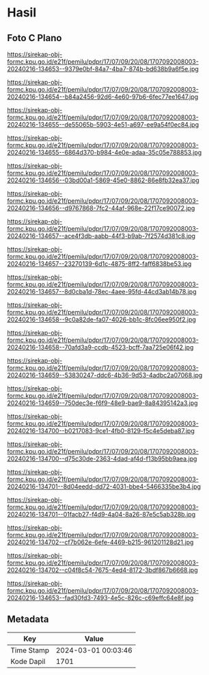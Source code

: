 # Hasil

## Foto C Plano

https://sirekap-obj-formc.kpu.go.id/e21f/pemilu/pdpr/17/07/09/20/08/1707092008003-20240216-134653--9379e0bf-84a7-4ba7-874b-bd638b9a6f5e.jpg

https://sirekap-obj-formc.kpu.go.id/e21f/pemilu/pdpr/17/07/09/20/08/1707092008003-20240216-134654--b84a2456-92d6-4e60-97b6-6fec77ee1647.jpg

https://sirekap-obj-formc.kpu.go.id/e21f/pemilu/pdpr/17/07/09/20/08/1707092008003-20240216-134655--de55065b-5903-4e51-a697-ee9a54f0ec84.jpg

https://sirekap-obj-formc.kpu.go.id/e21f/pemilu/pdpr/17/07/09/20/08/1707092008003-20240216-134655--6864d370-b984-4e0e-adaa-35c05e788853.jpg

https://sirekap-obj-formc.kpu.go.id/e21f/pemilu/pdpr/17/07/09/20/08/1707092008003-20240216-134656--03bd00a1-5869-45e0-8862-86e8fb32ea37.jpg

https://sirekap-obj-formc.kpu.go.id/e21f/pemilu/pdpr/17/07/09/20/08/1707092008003-20240216-134656--d9767868-7fc2-44af-968e-22f17ce90072.jpg

https://sirekap-obj-formc.kpu.go.id/e21f/pemilu/pdpr/17/07/09/20/08/1707092008003-20240216-134657--ace4f3db-aabb-44f3-b9ab-7f2574d381c8.jpg

https://sirekap-obj-formc.kpu.go.id/e21f/pemilu/pdpr/17/07/09/20/08/1707092008003-20240216-134657--23270139-6d1c-4875-8ff2-faff6838be53.jpg

https://sirekap-obj-formc.kpu.go.id/e21f/pemilu/pdpr/17/07/09/20/08/1707092008003-20240216-134657--8d0cba1d-78ec-4aee-95fd-44cd3ab14b78.jpg

https://sirekap-obj-formc.kpu.go.id/e21f/pemilu/pdpr/17/07/09/20/08/1707092008003-20240216-134658--9c0a82de-fa07-4026-bb1c-8fc06ee950f2.jpg

https://sirekap-obj-formc.kpu.go.id/e21f/pemilu/pdpr/17/07/09/20/08/1707092008003-20240216-134658--70afd3a9-ccdb-4523-bcff-7aa725e06f42.jpg

https://sirekap-obj-formc.kpu.go.id/e21f/pemilu/pdpr/17/07/09/20/08/1707092008003-20240216-134659--53830247-ddc6-4b36-9d53-4adbc2a07068.jpg

https://sirekap-obj-formc.kpu.go.id/e21f/pemilu/pdpr/17/07/09/20/08/1707092008003-20240216-134659--750dec3e-f6f9-48e9-bae9-8a84395142a3.jpg

https://sirekap-obj-formc.kpu.go.id/e21f/pemilu/pdpr/17/07/09/20/08/1707092008003-20240216-134700--b0217083-9ce1-4fb0-8129-f5c4e5deba87.jpg

https://sirekap-obj-formc.kpu.go.id/e21f/pemilu/pdpr/17/07/09/20/08/1707092008003-20240216-134700--d75c30de-2363-4dad-af4d-f13b95bb9aea.jpg

https://sirekap-obj-formc.kpu.go.id/e21f/pemilu/pdpr/17/07/09/20/08/1707092008003-20240216-134701--8d04eedd-dd72-4031-bbe4-5466335be3b4.jpg

https://sirekap-obj-formc.kpu.go.id/e21f/pemilu/pdpr/17/07/09/20/08/1707092008003-20240216-134701--01facb27-f4d9-4a04-8a26-87e5c5ab328b.jpg

https://sirekap-obj-formc.kpu.go.id/e21f/pemilu/pdpr/17/07/09/20/08/1707092008003-20240216-134702--cf7b062e-6efe-4469-b215-961201128d21.jpg

https://sirekap-obj-formc.kpu.go.id/e21f/pemilu/pdpr/17/07/09/20/08/1707092008003-20240216-134702--c04f8c54-7675-4ed4-8172-3bdf867b6668.jpg

https://sirekap-obj-formc.kpu.go.id/e21f/pemilu/pdpr/17/07/09/20/08/1707092008003-20240216-134653--fad30fd3-7493-4e5c-826c-c69effc64e8f.jpg


## Metadata

| Key        | Value               |
| ---------- | ------------------- |
| Time Stamp | 2024-03-01 00:03:46 |
| Kode Dapil | 1701                |



